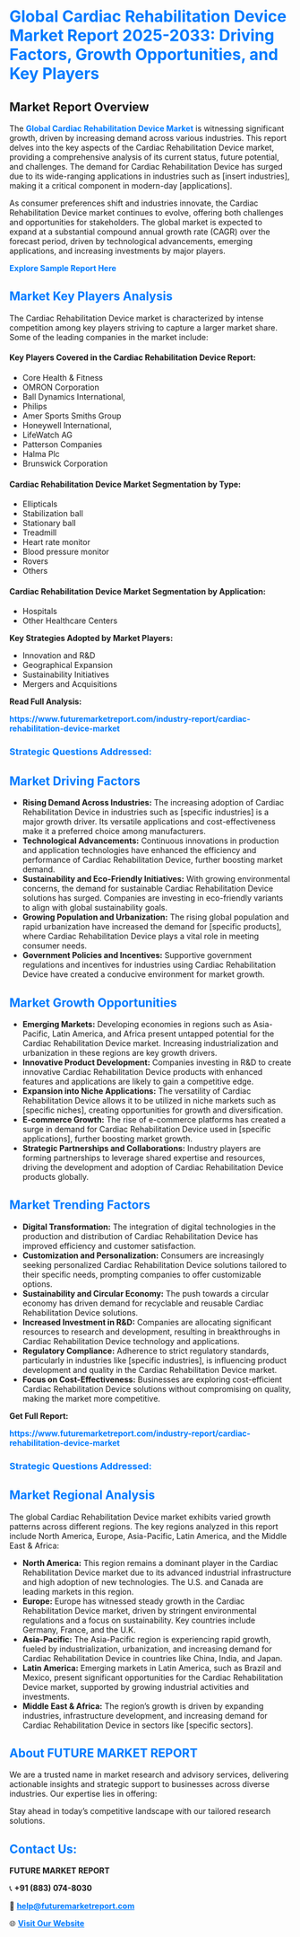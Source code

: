 <h1 style="color: #007BFF;">Global Cardiac Rehabilitation Device Market Report 2025-2033: Driving Factors, Growth Opportunities, and Key Players</h1>

<section id="overview">
<h2>Market Report Overview</h2>
<p>The <a href="https://www.futuremarketreport.com/industry-report/cardiac-rehabilitation-device-market" style="color: #007BFF; text-decoration: none;"><strong>Global Cardiac Rehabilitation Device Market</strong></a> is witnessing significant growth, driven by increasing demand across various industries. This report delves into the key aspects of the Cardiac Rehabilitation Device market, providing a comprehensive analysis of its current status, future potential, and challenges. The demand for Cardiac Rehabilitation Device has surged due to its wide-ranging applications in industries such as [insert industries], making it a critical component in modern-day [applications].</p>
<p>As consumer preferences shift and industries innovate, the Cardiac Rehabilitation Device market continues to evolve, offering both challenges and opportunities for stakeholders. The global market is expected to expand at a substantial compound annual growth rate (CAGR) over the forecast period, driven by technological advancements, emerging applications, and increasing investments by major players.</p>
</section>

<section id="overview">
<p><a href="https://www.futuremarketreport.com/request-sample/reportId=47813" style="color: #007BFF; text-decoration: none;"><strong>Explore Sample Report Here</strong></a></p>
</section>

<section id="key-players">
<h2 style="color: #007BFF;">Market Key Players Analysis</h2>
<p>The Cardiac Rehabilitation Device market is characterized by intense competition among key players striving to capture a larger market share. Some of the leading companies in the market include:</p>
<h4>Key Players Covered in the Cardiac Rehabilitation Device Report:</h4>
<ul><li>Core Health &amp; Fitness</li><li>OMRON Corporation</li><li>Ball Dynamics International,</li><li>Philips</li><li>Amer Sports Smiths Group</li><li>Honeywell International,</li><li>LifeWatch AG</li><li>Patterson Companies</li><li>Halma Plc</li><li>Brunswick Corporation</li></ul>
<h4>Cardiac Rehabilitation Device Market Segmentation by Type:</h4>
<ul><li>Ellipticals</li><li>Stabilization ball</li><li>Stationary ball</li><li>Treadmill</li><li>Heart rate monitor</li><li>Blood pressure monitor</li><li>Rovers</li><li>Others</li></ul>

<h4>Cardiac Rehabilitation Device Market Segmentation by Application:</h4>
<ul><li>Hospitals</li><li>Other Healthcare Centers</li></ul>
<p><strong>Key Strategies Adopted by Market Players:</strong></p>
<ul>
<li>Innovation and R&D</li>
<li>Geographical Expansion</li>
<li>Sustainability Initiatives</li>
<li>Mergers and Acquisitions</li>
</ul>
</section>

<section>
<p><strong>Read Full Analysis: </strong></p><a href="https://www.futuremarketreport.com/industry-report/cardiac-rehabilitation-device-market" style="color: #007BFF; text-decoration: none;"><strong>https://www.futuremarketreport.com/industry-report/cardiac-rehabilitation-device-market</strong></a>
<h3 style="color: #007BFF;">Strategic Questions Addressed:</h3>
</section>

<section id="driving-factors">
<h2 style="color: #007BFF;">Market Driving Factors</h2>
<ul>
<li><strong>Rising Demand Across Industries:</strong> The increasing adoption of Cardiac Rehabilitation Device in industries such as [specific industries] is a major growth driver. Its versatile applications and cost-effectiveness make it a preferred choice among manufacturers.</li>
<li><strong>Technological Advancements:</strong> Continuous innovations in production and application technologies have enhanced the efficiency and performance of Cardiac Rehabilitation Device, further boosting market demand.</li>
<li><strong>Sustainability and Eco-Friendly Initiatives:</strong> With growing environmental concerns, the demand for sustainable Cardiac Rehabilitation Device solutions has surged. Companies are investing in eco-friendly variants to align with global sustainability goals.</li>
<li><strong>Growing Population and Urbanization:</strong> The rising global population and rapid urbanization have increased the demand for [specific products], where Cardiac Rehabilitation Device plays a vital role in meeting consumer needs.</li>
<li><strong>Government Policies and Incentives:</strong> Supportive government regulations and incentives for industries using Cardiac Rehabilitation Device have created a conducive environment for market growth.</li>
</ul>
</section>

<section id="growth-opportunities">
<h2 style="color: #007BFF;">Market Growth Opportunities</h2>
<ul>
<li><strong>Emerging Markets:</strong> Developing economies in regions such as Asia-Pacific, Latin America, and Africa present untapped potential for the Cardiac Rehabilitation Device market. Increasing industrialization and urbanization in these regions are key growth drivers.</li>
<li><strong>Innovative Product Development:</strong> Companies investing in R&D to create innovative Cardiac Rehabilitation Device products with enhanced features and applications are likely to gain a competitive edge.</li>
<li><strong>Expansion into Niche Applications:</strong> The versatility of Cardiac Rehabilitation Device allows it to be utilized in niche markets such as [specific niches], creating opportunities for growth and diversification.</li>
<li><strong>E-commerce Growth:</strong> The rise of e-commerce platforms has created a surge in demand for Cardiac Rehabilitation Device used in [specific applications], further boosting market growth.</li>
<li><strong>Strategic Partnerships and Collaborations:</strong> Industry players are forming partnerships to leverage shared expertise and resources, driving the development and adoption of Cardiac Rehabilitation Device products globally.</li>
</ul>
</section>

<section id="trending-factors">
<h2 style="color: #007BFF;">Market Trending Factors</h2>
<ul>
<li><strong>Digital Transformation:</strong> The integration of digital technologies in the production and distribution of Cardiac Rehabilitation Device has improved efficiency and customer satisfaction.</li>
<li><strong>Customization and Personalization:</strong> Consumers are increasingly seeking personalized Cardiac Rehabilitation Device solutions tailored to their specific needs, prompting companies to offer customizable options.</li>
<li><strong>Sustainability and Circular Economy:</strong> The push towards a circular economy has driven demand for recyclable and reusable Cardiac Rehabilitation Device solutions.</li>
<li><strong>Increased Investment in R&D:</strong> Companies are allocating significant resources to research and development, resulting in breakthroughs in Cardiac Rehabilitation Device technology and applications.</li>
<li><strong>Regulatory Compliance:</strong> Adherence to strict regulatory standards, particularly in industries like [specific industries], is influencing product development and quality in the Cardiac Rehabilitation Device market.</li>
<li><strong>Focus on Cost-Effectiveness:</strong> Businesses are exploring cost-efficient Cardiac Rehabilitation Device solutions without compromising on quality, making the market more competitive.</li>
</ul>
</section>

<section>
<p><strong>Get Full Report: </strong></p><a href="https://www.futuremarketreport.com/industry-report/cardiac-rehabilitation-device-market" style="color: #007BFF; text-decoration: none;"><strong>https://www.futuremarketreport.com/industry-report/cardiac-rehabilitation-device-market</strong></a>
<h3 style="color: #007BFF;">Strategic Questions Addressed:</h3>
</section>


<section id="regional-analysis">
<h2 style="color: #007BFF;">Market Regional Analysis</h2>
<p>The global Cardiac Rehabilitation Device market exhibits varied growth patterns across different regions. The key regions analyzed in this report include North America, Europe, Asia-Pacific, Latin America, and the Middle East & Africa:</p>
<ul>
<li><strong>North America:</strong> This region remains a dominant player in the Cardiac Rehabilitation Device market due to its advanced industrial infrastructure and high adoption of new technologies. The U.S. and Canada are leading markets in this region.</li>
<li><strong>Europe:</strong> Europe has witnessed steady growth in the Cardiac Rehabilitation Device market, driven by stringent environmental regulations and a focus on sustainability. Key countries include Germany, France, and the U.K.</li>
<li><strong>Asia-Pacific:</strong> The Asia-Pacific region is experiencing rapid growth, fueled by industrialization, urbanization, and increasing demand for Cardiac Rehabilitation Device in countries like China, India, and Japan.</li>
<li><strong>Latin America:</strong> Emerging markets in Latin America, such as Brazil and Mexico, present significant opportunities for the Cardiac Rehabilitation Device market, supported by growing industrial activities and investments.</li>
<li><strong>Middle East & Africa:</strong> The region’s growth is driven by expanding industries, infrastructure development, and increasing demand for Cardiac Rehabilitation Device in sectors like [specific sectors].</li>
</ul>
</section>

<footer>
<h2 style="color: #007BFF;">About FUTURE MARKET REPORT</h2>
<p>We are a trusted name in market research and advisory services, delivering actionable insights and strategic support to businesses across diverse industries. Our expertise lies in offering:</p>

<p>Stay ahead in today’s competitive landscape with our tailored research solutions.</p>

<h2 style="color: #007BFF;">Contact Us:</h2>
<p><strong>FUTURE MARKET REPORT</strong></p>
<p>📞 <strong>+91 (883) 074-8030</strong></p>
<p>📧 <strong><a href="mailto:help@futuremarketreport.com" style="color: #007BFF;">help@futuremarketreport.com</a></strong></p>
<p>🌐 <strong><a href="https://www.futuremarketreport.com/" style="color: #007BFF;">Visit Our Website</a></strong></p>
</footer>